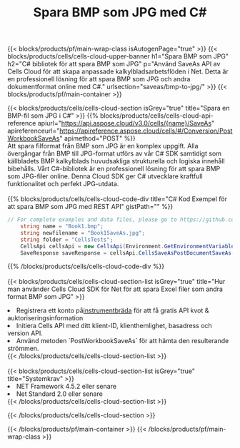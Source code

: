 ﻿---
title:  Spara BMP som JPG med C#
description:  Använder Aspose.Cells Cloud SDK för C# för att spara filen BMP som JPG-fil.
---
{{< blocks/products/pf/main-wrap-class isAutogenPage="true" >}}
{{< blocks/products/cells/cells-cloud-upper-banner h1="Spara BMP som JPG" h2="C# bibliotek för att spara BMP som JPG" p="Använd SaveAs API av Cells Cloud för att skapa anpassade kalkylbladsarbetsflöden i Net. Detta är en professionell lösning för att spara BMP som JPG och andra dokumentformat online med C#." urlsection="saveas/bmp-to-jpg/" >}}
{{< blocks/products/pf/main-container >}}

{{< blocks/products/cells/cells-cloud-section isGrey="true" title="Spara en BMP-fil som JPG i C#" >}}
{{% blocks/products/cells/cells-cloud-api-reference apiurl="https://api.aspose.cloud/v3.0/cells/{name}/SaveAs" apireferenceurl="https://apireference.aspose.cloud/cells/#/Conversion/PostWorkbookSaveAs" apimethod="POST" %}}
<br/>
Att spara filformat från BMP som JPG är en komplex uppgift. Alla övergångar från BMP till JPG-format utförs av vår C# SDK samtidigt som källbladets BMP kalkylblads huvudsakliga strukturella och logiska innehåll bibehålls. Vårt C#-bibliotek är en professionell lösning för att spara BMP som JPG-filer online. Denna Cloud SDK ger C# utvecklare kraftfull funktionalitet och perfekt JPG-utdata.
<br/>
<br/>
{{% blocks/products/cells/cells-cloud-code-div title="C# Kod Exempel för att spara BMP som JPG med REST API" gistPath="" %}}
  
```cs
// For complete examples and data files, please go to https://github.com/aspose-cells-cloud/aspose-cells-cloud-dotnet/
    string name = "Book1.bmp";
    string newfilename = "Book1SaveAs.jpg";
    string folder = "CellsTests";
    CellsApi cellsApi = new CellsApi(Environment.GetEnvironmentVariable("ProductClientId"), Environment.GetEnvironmentVariable("ProductClientSecret"));
    SaveResponse saveResponse = cellsApi.CellsSaveAsPostDocumentSaveAs(name, null, newfilename, null,null,folder);
```
  
{{% /blocks/products/cells/cells-cloud-code-div %}}
<br/>
<br/>
{{< blocks/products/cells/cells-cloud-section-list isGrey="true" title="Hur man använder Cells Cloud SDK för Net för att spara Excel filer som andra format BMP som JPG" >}}
<li> Registrera ett konto på<a href="https://dashboard.aspose.cloud/">instrumentbräda</a> för att få gratis API kvot & auktoriseringsinformation</li>
<li>Initiera Cells API med ditt klient-ID, klienthemlighet, basadress och version API.</li>
<li>Använd metoden `PostWorkbookSaveAs` för att hämta den resulterande strömmen.</li>
{{< /blocks/products/cells/cells-cloud-section-list >}}
<br/>
<br/>
{{< blocks/products/cells/cells-cloud-section-list isGrey="true" title="Systemkrav" >}}
<li>NET Framework 4.5.2 eller senare</li>
<li>Net Standard 2.0 eller senare</li>
{{< /blocks/products/cells/cells-cloud-section-list >}}

{{< /blocks/products/cells/cells-cloud-section >}}

{{< /blocks/products/pf/main-container >}}
{{< /blocks/products/pf/main-wrap-class >}}
